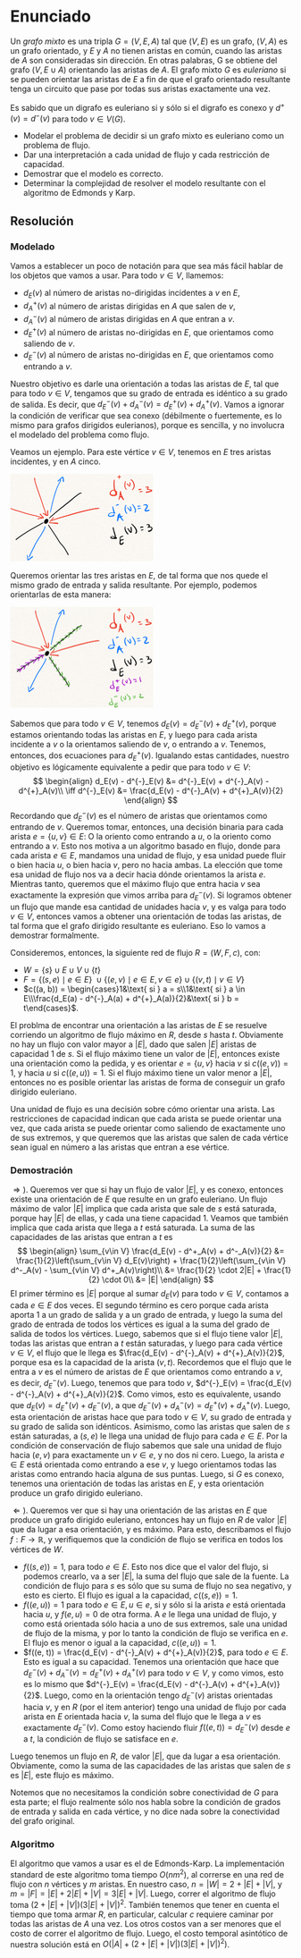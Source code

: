 # Enunciado

Un _grafo mixto_ es una tripla $G = (V, E, A)$ tal que $(V, E)$ es un grafo, $(V, A)$ es un grafo orientado, y $E$ y $A$ no tienen aristas en común, cuando las aristas de $A$ son consideradas sin dirección. En otras palabras, G se obtiene del grafo $(V, E \cup A)$ orientando las aristas de $A$. El grafo mixto $G$ es _euleriano_ si se pueden orientar las aristas de $E$ a fin de que el grafo orientado resultante tenga un circuito que pase por todas sus aristas exactamente una vez.

Es sabido que un digrafo es euleriano si y sólo si el digrafo es conexo y $d^+(v) = d^-(v)$ para todo $v \in V(G)$.

* Modelar el problema de decidir si un grafo mixto es euleriano como un problema de flujo.
* Dar una interpretación a cada unidad de flujo y cada restricción de capacidad. 
* Demostrar que el modelo es correcto. 
* Determinar la complejidad de resolver el modelo resultante con el algoritmo de Edmonds y Karp.

## Resolución

### Modelado

Vamos a establecer un poco de notación para que sea más fácil hablar de los objetos que vamos a usar. Para todo $v \in V$, llamemos:

* $d_E(v)$ al número de aristas no-dirigidas incidentes a $v$ en $E$,
* $d^{+}_A(v)$ al número de aristas dirigidas en $A$ que salen de $v$,
* $d^{-}_A(v)$ al número de aristas dirigidas en $A$ que entran a $v$.
* $d^{+}_E(v)$ al número de aristas no-dirigidas en $E$, que orientamos como saliendo de $v$.
* $d^{-}_E(v)$ al número de aristas no-dirigidas en $E$, que orientamos como entrando a $v$.

Nuestro objetivo es darle una orientación a todas las aristas de $E$, tal que para todo $v \in V$, tengamos que su grado de entrada es idéntico a su grado de salida. Es decir, que $d^{-}_E(v) + d^{-}_A(v) = d^{+}_E(v) + d^{+}_A(v)$. Vamos a ignorar la condición de verificar que sea conexo (débilmente o fuertemente, es lo mismo para grafos dirigidos eulerianos), porque es sencilla, y no involucra el modelado del problema como flujo.

Veamos un ejemplo. Para este vértice $v \in V$, tenemos en $E$ tres aristas incidentes, y en $A$ cinco.

<img src="./GrafoMixtoEuleriano_1.jpg" alt="GrafoMixtoEuleriano_1" style="zoom: 25%;" />

Queremos orientar las tres aristas en $E$, de tal forma que nos quede el mismo grado de entrada y salida resultante. Por ejemplo, podemos orientarlas de esta manera:

<img src="./GrafoMixtoEuleriano_2.jpg" alt="GrafoMixtoEuleriano_2" style="zoom: 25%;" />

Sabemos que para todo $v \in V$, tenemos $d_E(v) = d^{-}_E(v) + d^{+}_E(v)$, porque estamos orientando todas las aristas en $E$, y luego para cada arista incidente a $v$ o la orientamos saliendo de $v$, o entrando a $v$. Tenemos, entonces, dos ecuaciones para $d^{+}_E(v)$. Igualando estas cantidades, nuestro objetivo es lógicamente equivalente a pedir que para todo $v \in V$:
$$
\begin{align}
d_E(v) - d^{-}_E(v) &= d^{-}_E(v) + d^{-}_A(v) - d^{+}_A(v)\\
\iff d^{-}_E(v) &= \frac{d_E(v) - d^{-}_A(v) + d^{+}_A(v)}{2}
\end{align}
$$
Recordando que $d^{-}_E(v)$ es el número de aristas que orientamos como entrando de $v$. Queremos tomar, entonces, una decisión binaria para cada arista $e = \{u, v\} \in E$: O la oriento como entrando a $u$, o la oriento como entrando a $v$. Esto nos motiva a un algoritmo basado en flujo, donde para cada arista $e \in E$, mandamos una unidad de flujo, y esa unidad puede fluir o bien hacia $u$, o bien hacia $v$, pero no hacia ambas. La elección que tome esa unidad de flujo nos va a decir hacia dónde orientamos la arista $e$. Mientras tanto, queremos que el máximo flujo que entra hacia $v$ sea exactamente la expresión que vimos arriba para $d^{-}_E(v)$. Si logramos obtener un flujo que mande esa cantidad de unidades hacia $v$, y es valga para todo $v \in V$, entonces vamos a obtener una orientación de todas las aristas, de tal forma que el grafo dirigido resultante es euleriano. Eso lo vamos a demostrar formalmente.

Consideremos, entonces, la siguiente red de flujo $R = (W, F, c$), con:

* $W = \{s\} \cup E \cup V \cup \{t\}$
* $F = \{(s, e) \mid e \in E\}\ \cup \{(e, v) \mid e \in E, v \in e\} \cup \{(v, t) \mid v \in V\}$
* $c((a, b)) = \begin{cases}1&\text{ si } a = s\\1&\text{ si } a \in E\\\frac{d_E(a) - d^{-}_A(a) + d^{+}_A(a)}{2}&\text{ si } b = t\end{cases}$.

El problma de encontrar una orientación a las aristas de $E$ se resuelve corriendo un algoritmo de flujo máximo en $R$, desde $s$ hasta $t$. Obviamente no hay un flujo con valor mayor a $|E|$, dado que salen $|E|$ aristas de capacidad $1$ de $s$. Si el flujo máximo tiene un valor de $|E|$, entonces existe una orientación como la pedida, y es orientar $e = \{u, v\}$ hacia $v$ si $c((e, v)) = 1$, y hacia $u$ si $c((e, u)) = 1$. Si el flujo máximo tiene un valor menor a $|E|$, entonces no es posible orientar las aristas de forma de conseguir un grafo dirigido euleriano.

Una unidad de flujo es una decisión sobre cómo orientar una arista. Las restricciones de capacidad indican que cada arista se puede orientar una vez, que cada arista se puede orientar como saliendo de exactamente uno de sus extremos, y que queremos que las aristas que salen de cada vértice sean igual en número a las aristas que entran a ese vértice.

### Demostración

$\Rightarrow)$. Queremos ver que si hay un flujo de valor $|E|$, y es conexo, entonces existe una orientación de $E$ que resulte en un grafo euleriano. Un flujo máximo de valor $|E|$ implica que cada arista que sale de $s$ está saturada, porque hay $|E|$ de ellas, y cada una tiene capacidad $1$. Veamos que también implica que cada arista que llega a $t$ está saturada. La suma de las capacidades de las aristas que entran a $t$ es
$$
\begin{align}
\sum_{v\in V} \frac{d_E(v) - d^+_A(v) + d^-_A(v)}{2} &= \frac{1}{2}\left(\sum_{v\in V} d_E(v)\right) + \frac{1}{2}\left(\sum_{v\in V}  d^-_A(v) - \sum_{v\in V} d^+_A(v)\right)\\
&= \frac{1}{2} \cdot 2|E| + \frac{1}{2} \cdot 0\\
&= |E|
\end{align}
$$
El primer término es $|E|$ porque al sumar $d_E(v)$ para todo $v \in V$, contamos a cada $e \in E$ dos veces. El segundo término es cero porque cada arista aporta 1 a un grado de salida y a un grado de entrada, y luego la suma del grado de entrada de todos los vértices es igual a la suma del grado de salida de todos los vértices.
Luego, sabemos que si el flujo tiene valor $|E|$, todas las aristas que entran a $t$ están saturadas, y luego para cada vértice $v \in V$, el flujo que le llega es $\frac{d_E(v) - d^{-}_A(v) + d^{+}_A(v)}{2}$, porque esa es la capacidad de la arista $(v, t)$. Recordemos que el flujo que le entra a $v$ es el número de aristas de $E$ que orientamos como entrando a $v$, es decir, $d^{-}_E(v)$. Luego, tenemos que para todo $v$, $d^{-}_E(v) = \frac{d_E(v) - d^{-}_A(v) + d^{+}_A(v)}{2}$. Como vimos, esto es equivalente, usando que $d_E(v) = d^+_E(v) + d^-_E(v)$, a que $d^{-}_E(v) + d^{-}_A(v) = d^{+}_E(v) + d^{+}_A(v)$. Luego, esta orientación de aristas hace que para todo $v \in V$, su grado de entrada y su grado de salida son idénticos.
Asimismo, como las aristas que salen de $s$ están saturadas, a $(s, e)$ le llega una unidad de flujo para cada $e \in E$. Por la condición de conservación de flujo sabemos que sale una unidad de flujo hacia $(e, v)$ para exactamente un $v \in e$, y no dos ni cero. Luego, la arista $e \in E$ está orientada como entrando a ese $v$, y luego orientamos todas las aristas como entrando hacia alguna de sus puntas.
Luego, si $G$ es conexo, tenemos una orientación de todas las aristas en $E$, y esta orientación produce un grafo dirigido euleriano.

$\Leftarrow)$. Queremos ver que si hay una orientación de las aristas en $E$ que produce un grafo dirigido euleriano, entonces hay un flujo en $R$ de valor $|E|$ que da lugar a esa orientación, y es máximo. Para esto, describamos el flujo $f:F \to \mathbb{R}$, y verifiquemos que la condición de flujo se verifica en todos los vértices de $W$.

* $f((s, e)) = 1$, para todo $e \in E$. Esto nos dice que el valor del flujo, si podemos crearlo, va a ser $|E|$, la suma del flujo que sale de la fuente. La condición de flujo para $s$ es sólo que su suma de flujo no sea negativo, y esto es cierto. El flujo es igual a la capacidad, $c((s, e)) = 1$.
* $f((e, u)) = 1$ para todo $e \in E, u \in e$, si y sólo si la arista $e$ está orientada hacia $u$, y $f(e, u) = 0$ de otra forma. A $e$ le llega una unidad de flujo, y como está orientada sólo hacia a uno de sus extremos, sale una unidad de flujo de la misma, y por lo tanto la condición de flujo se verifica en $e$. El flujo es menor o igual a la capacidad, $c((e, u)) = 1$.
* $f((e, t)) = \frac{d_E(v) - d^{-}_A(v) + d^{+}_A(v)}{2}$, para todo $e \in E$. Esto es igual a su capacidad. Tenemos una orientación que hace que $d^{-}_E(v) + d^{-}_A(v) = d^{+}_E(v) + d^{+}_A(v)$ para todo $v \in V$, y como vimos, esto es lo mismo que $d^{-}_E(v) = \frac{d_E(v) - d^{-}_A(v) + d^{+}_A(v)}{2}$. Luego, como en la orientación tengo $d^-_E(v)$ aristas orientadas hacia $v$, y en $R$ (por el item anterior) tengo una unidad de flujo por cada arista en $E$ orientada hacia $v$, la suma del flujo que le llega a $v$ es exactamente $d^-_E(v)$. Como estoy haciendo fluir $f((e, t)) = d^-_E(v)$ desde $e$ a $t$, la condición de flujo se satisface en $e$.

Luego tenemos un flujo en $R$, de valor $|E|$, que da lugar a esa orientación. Obviamente, como la suma de las capacidades de las aristas que salen de $s$ es $|E|$, este flujo es máximo.

Notemos que no necesitamos la condición sobre conectividad de $G$ para esta parte; el flujo realmente sólo nos habla sobre la condición de grados de entrada y salida en cada vértice, y no dice nada sobre la conectividad del grafo original.

### Algoritmo

El algoritmo que vamos a usar es el de Edmonds-Karp. La implementación standard de este algoritmo toma tiempo $O(nm^2)$, al correrse en una red de flujo con $n$ vértices y $m$ aristas. En nuestro caso, $n = |W| = 2 + |E| + |V|$, y $m = |F| = |E| + 2|E| + |V| = 3|E| + |V|$. Luego, correr el algoritmo de flujo toma $(2 + |E| + |V|)(3|E| + |V|)^2$. También tenemos que tener en cuenta el tiempo que toma armar $R$, en particular, calcular $c$ requiere caminar por todas las aristas de $A$ una vez. Los otros costos van a ser menores que el costo de correr el algoritmo de flujo. Luego, el costo temporal asintótico de nuestra solución está en $O(|A| + (2 + |E| + |V|)(3|E| + |V|)^2)$.

